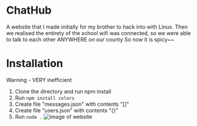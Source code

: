 # ChatHub
A website that I made initially for my brother to hack into with Linux. Then we realised the entirety of the school wifi was connected, so we were able to talk to each other ANYWHERE on our county
So now it is spicy~~
# Installation
Warning - VERY inefficient
1. Clone the directory and run npm install
2. Run `npm install colors`
3. Create file "messages.json" with contents "[]"
4. Create file "users.json" with contents "{}"
5. Run `node .`
![image of website](https://lh6.googleusercontent.com/orGR-LPGICvsdnP9Uc1N7sLKOWJYaH9vYnD7AzQnLJhUR-oZmvUL4pUaOeZVb2mUH4UC1m-s0VwuG6N_pLSJlVSqcahSkyVZCaO6gj7YVSz0IyPk_0UapGkc_Ps0UARGdA=w1280)
